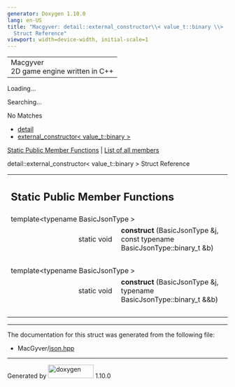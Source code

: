 ```yaml
---
generator: Doxygen 1.10.0
lang: en-US
title: "Macgyver: detail::external_constructor\\< value_t::binary \\>
  Struct Reference"
viewport: width=device-width, initial-scale=1
---
```


<div id="top">

<div id="titlearea">

<table data-cellspacing="0" data-cellpadding="0">
<colgroup>
<col style="width: 100%" />
</colgroup>
<tbody>
<tr id="projectrow" class="odd">
<td id="projectalign"><div id="projectname">
Macgyver
</div>
<div id="projectbrief">
2D game engine written in C++
</div></td>
</tr>
</tbody>
</table>

</div>

<div id="main-nav">

</div>

<div id="MSearchSelectWindow"
onmouseover="return searchBox.OnSearchSelectShow()"
onmouseout="return searchBox.OnSearchSelectHide()"
onkeydown="return searchBox.OnSearchSelectKey(event)">

</div>

<div id="MSearchResultsWindow">

<div id="MSearchResults">

<div class="SRPage">

<div id="SRIndex">

<div id="SRResults">

</div>

<div id="Loading" class="SRStatus">

Loading...

</div>

<div id="Searching" class="SRStatus">

Searching...

</div>

<div id="NoMatches" class="SRStatus">

No Matches

</div>

</div>

</div>

</div>

</div>

<div id="nav-path" class="navpath">

- <a href="namespacedetail.html" class="el">detail</a>
- <a
  href="structdetail_1_1external__constructor_3_01value__t_1_1binary_01_4.html"
  class="el">external_constructor&lt; value_t::binary &gt;</a>

</div>

</div>

<div class="header">

<div class="summary">

[Static Public Member Functions](#pub-static-methods) \| [List of all
members](structdetail_1_1external__constructor_3_01value__t_1_1binary_01_4-members.html)

</div>

<div class="headertitle">

<div class="title">

detail::external_constructor\< value_t::binary \> Struct Reference

</div>

</div>

</div>

<div class="contents">

<table class="memberdecls">
<colgroup>
<col style="width: 50%" />
<col style="width: 50%" />
</colgroup>
<tbody>
<tr class="odd heading">
<td colspan="2"><h2 id="static-public-member-functions"
class="groupheader"><span id="pub-static-methods"></span> Static Public
Member Functions</h2></td>
</tr>
<tr id="r_a296ae85130e50ee47b95c721b0a34618"
class="even memitem:a296ae85130e50ee47b95c721b0a34618">
<td colspan="2" class="memTemplParams"><span
id="a296ae85130e50ee47b95c721b0a34618"></span> template&lt;typename
BasicJsonType &gt;</td>
</tr>
<tr class="odd memitem:a296ae85130e50ee47b95c721b0a34618">
<td class="memTemplItemLeft" style="text-align: right;"
data-valign="top">static void </td>
<td class="memTemplItemRight"
data-valign="bottom"><strong>construct</strong> (BasicJsonType &amp;j,
const typename BasicJsonType::binary_t &amp;b)</td>
</tr>
<tr class="even separator:a296ae85130e50ee47b95c721b0a34618">
<td colspan="2" class="memSeparator"> </td>
</tr>
<tr id="r_abfa5cdc79528c15e74f7ae5b9170a41f"
class="odd memitem:abfa5cdc79528c15e74f7ae5b9170a41f">
<td colspan="2" class="memTemplParams"><span
id="abfa5cdc79528c15e74f7ae5b9170a41f"></span> template&lt;typename
BasicJsonType &gt;</td>
</tr>
<tr class="even memitem:abfa5cdc79528c15e74f7ae5b9170a41f">
<td class="memTemplItemLeft" style="text-align: right;"
data-valign="top">static void </td>
<td class="memTemplItemRight"
data-valign="bottom"><strong>construct</strong> (BasicJsonType &amp;j,
typename BasicJsonType::binary_t &amp;&amp;b)</td>
</tr>
<tr class="odd separator:abfa5cdc79528c15e74f7ae5b9170a41f">
<td colspan="2" class="memSeparator"> </td>
</tr>
</tbody>
</table>

------------------------------------------------------------------------

The documentation for this struct was generated from the following file:

- MacGyver/<a href="json_8hpp_source.html" class="el">json.hpp</a>

</div>

------------------------------------------------------------------------

<span class="small">Generated
by [<img src="doxygen.svg" class="footer" width="104" height="31"
alt="doxygen" />](https://www.doxygen.org/index.html) 1.10.0</span>
